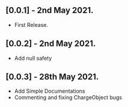 

## [0.0.1] - 2nd May 2021.

* First Release.



## [0.0.2] - 2nd May 2021.

* Add null safety


## [0.0.3] - 28th May 2021.

* Add Simple Documentations
* Commenting and fixing ChargeObject bugs
